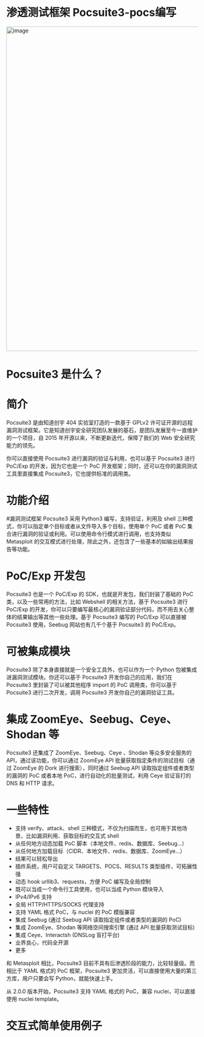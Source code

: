 # 渗透测试框架 Pocsuite3-pocs编写
<img width="851" alt="image" src="https://user-images.githubusercontent.com/118670924/202905360-f8860ffc-7024-4999-8aa6-5dfbb01a185d.png">


# Pocsuite3 是什么？

# 简介
Pocsuite3 是由知道创宇 404 实验室打造的一款基于 GPLv2 许可证开源的远程漏洞测试框架。它是知道创宇安全研究团队发展的基石，是团队发展至今一直维护的一个项目，自 2015 年开源以来，不断更新迭代，保障了我们的 Web 安全研究能力的领先。

你可以直接使用 Pocsuite3 进行漏洞的验证与利用，也可以基于 Pocsuite3 进行 PoC/Exp 的开发，因为它也是一个 PoC 开发框架；同时，还可以在你的漏洞测试工具里直接集成 Pocsuite3，它也提供标准的调用类。


# 功能介绍
#漏洞测试框架
Pocsuite3 采用 Python3 编写，支持验证，利用及 shell 三种模式，你可以指定单个目标或者从文件导入多个目标，使用单个 PoC 或者 PoC 集合进行漏洞的验证或利用。可以使用命令行模式进行调用，也支持类似 Metasploit 的交互模式进行处理，除此之外，还包含了一些基本的如输出结果报告等功能。


# PoC/Exp 开发包
Pocsuite3 也是一个 PoC/Exp 的 SDK，也就是开发包，我们封装了基础的 PoC 类，以及一些常用的方法，比如 Webshell 的相关方法，基于 Pocsuite3 进行 PoC/Exp 的开发，你可以只要编写最核心的漏洞验证部分代码，而不用去关心整体的结果输出等其他一些处理。基于 Pocsuite3 编写的 PoC/Exp 可以直接被 Pocsuite3 使用，Seebug 网站也有几千个基于 Pocsuite3 的 PoC/Exp。

# 可被集成模块
Pocsuite3 除了本身直接就是一个安全工具外，也可以作为一个 Python 包被集成进漏洞测试模块。你还可以基于 Pocsuite3 开发你自己的应用，我们在 Pocsuite3 里封装了可以被其他程序 import 的 PoC 调用类，你可以基于 Pocsuite3 进行二次开发，调用 Pocsuite3 开发你自己的漏洞验证工具。

# 集成 ZoomEye、Seebug、Ceye、Shodan 等
Pocsuite3 还集成了 ZoomEye、Seebug、Ceye 、Shodan 等众多安全服务的 API，通过该功能，你可以通过 ZoomEye API 批量获取指定条件的测试目标（通过 ZoomEye 的 Dork 进行搜索），同时通过 Seebug API 读取指定组件或者类型的漏洞的 PoC 或者本地 PoC，进行自动化的批量测试，利用 Ceye 验证盲打的 DNS 和 HTTP 请求。

# 一些特性
* 支持 verify、attack、shell 三种模式，不仅为扫描而生，也可用于其他场景，比如漏洞利用、获取目标的交互式 shell
* 从任何地方动态加载 PoC 脚本（本地文件、redis、数据库、Seebug...）
* 从任何地方加载目标（CIDR、本地文件、redis、数据库、ZoomEye...）
* 结果可以轻松导出
* 插件系统，用户可自定义 TARGETS、POCS、RESULTS 类型插件，可拓展性强
* 动态 hook urllib3、requests，方便 PoC 编写及全局控制
* 既可以当成一个命令行工具使用，也可以当成 Python 模块导入
* IPv4/IPv6 支持
* 全局 HTTP/HTTPS/SOCKS 代理支持
* 支持 YAML 格式 PoC，与 nuclei 的 PoC 模版兼容
* 集成 Seebug (通过 Seebug API 读取指定组件或者类型的漏洞的 PoC)
* 集成 ZoomEye、Shodan 等网络空间搜索引擎 (通过 API 批量获取测试目标)
* 集成 Ceye、Interactsh (DNSLog 盲打平台)
* 业界良心，代码全开源
* 更多

和 Metasploit 相比，Pocsuite3 目前不具有后渗透阶段的能力，比较轻量级。而相比于 YAML 格式的 PoC 框架，Pocsuite3 更加灵活，可以直接使用大量的第三方库，用户只要会写 Python，就能快速上手。

从 2.0.0 版本开始，Pocsuite3 支持 YAML 格式的 PoC，兼容 nuclei，可以直接使用 nuclei template。

# 交互式简单使用例子






